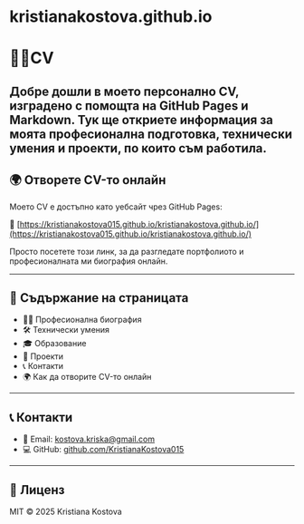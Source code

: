 # kristianakostova.github.io
# 👩‍💻CV

Добре дошли в моето персонално **CV**, изградено с помощта на **GitHub Pages** и Markdown. Тук ще откриете информация за моята професионална подготовка, технически умения и проекти, по които съм работила.
---
## 🌍 Отворете CV-то онлайн

Моето CV е достъпно като уебсайт чрез GitHub Pages:  

🔗 [https://kristianakostova015.github.io/kristianakostova.github.io/](https://kristianakostova015.github.io/kristianakostova.github.io/)  

Просто посетете този линк, за да разгледате портфолиото и професионалната ми биография онлайн.

---

## 🧾 Съдържание на страницата

- 👨‍💻 Професионална биография  
- 🛠️ Технически умения  
- 🎓 Образование  
- 📂 Проекти  
- 📞 Контакти  
- 🌍 Как да отворите CV-то онлайн  

---

## 📞 Контакти

- 📧 Email: kostova.kriska@gmail.com  
- 💻 GitHub: [github.com/KristianaKostova015](https://github.com/KristianaKostova015)

---

## 📄 Лиценз

MIT © 2025 Kristiana Kostova
